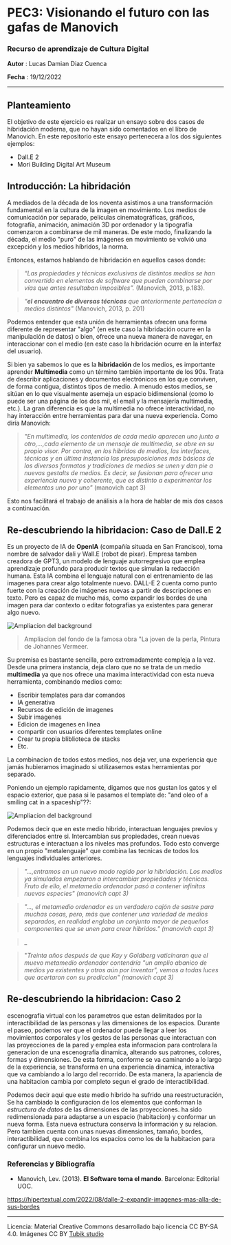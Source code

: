 # PEC3: Visionando el futuro con las gafas de Manovich

  

### Recurso de aprendizaje de Cultura Digital

__Autor__ : Lucas Damian Diaz Cuenca

__Fecha__ : 19/12/2022

---

## Planteamiento  

El objetivo de este ejercicio es realizar un ensayo sobre dos casos de hibridación moderna, que no hayan sido comentados en el libro de Manovich. En este repositorio este ensayo pertenecera a los dos siguientes ejemplos: 

- Dall.E 2
- Mori Building Digital Art Museum

## Introducción: La hibridación
  
A mediados de la década de los noventa asistimos a una transformación fundamental en la cultura de la imagen en movimiento. Los medios de comunicación por separado, películas cinematográficas, gráficos, fotografía, animación, animación 3D por ordenador y la tipografía
comenzaron a combinarse de mil maneras. De este modo, finalizando la década, el medio "puro" de las imágenes en movimiento se volvió una excepción y los medios híbridos, la norma.

Entonces, estamos hablando de hibridación en aquellos casos donde:

> _“Las propiedades y técnicas exclusivas de distintos medios se han convertido en elementos de software que pueden combinarse por vías que antes resultaban imposibles”._ (Manovich, 2013, p.183).

> _“**el** **encuentro de diversas técnicas** que anteriormente pertenecían a medios distintos"_ (Manovich, 2013, p. 201)

Podemos entender que esta unión de herramientas ofrecen una forma diferente de representar "algo" (en este caso la hibridación ocurre en la manipulación de datos) o bien, ofrece una nueva manera de navegar, en interaccionar con el medio (en este caso la hibridación ocurre en la interfaz del usuario). 

Si bien ya sabemos lo que es la **hibridación** de los medios, es importante aprender **Multimedia** como un término también importante de los 90s. Trata de describir aplicaciones y documentos electrónicos en los que conviven, de forma contigua, distintos tipos de medio. A menudo estos medios, se sitúan en lo que visualmente asemeja un espacio bidimensional (como lo puede ser una página de los dos mil, el email y la mensajería multimedia, etc.). La gran diferencia es que la multimedia no ofrece interactividad, no hay interacción entre herramientas para dar una nueva experiencia. Como diría Manovich: 

> _"En multimedia, los contenidos de cada medio aparecen uno junto a otro,...,cada elemento de un mensaje de multimedia, se abre en su propio visor. Por contra, en los híbridos de medios, las interfaces, técnicas y en última instancia las presuposiciones más básicas de los diversos formatos y tradiciones de medios se unen y dan pie a nuevas gestalts de medios. Es decir, se fusionan para ofrecer una experiencia nueva y coherente, que es distinto a experimentar los elementos uno por uno"_ (manovich capt 3)

Esto nos facilitará el trabajo de análisis a la hora de hablar de mis dos casos a continuación.


## Re-descubriendo la hibridacion: Caso de **Dall.E 2**

Es un proyecto de IA de **OpenIA** (compañía situada en San Francisco), toma nombre de salvador dali y Wall.E (robot de pixar). Empresa tamben creadora de GPT3, un modelo de lenguaje autorregresivo que emplea aprendizaje profundo para producir textos que simulan la redacción humana. Esta IA combina el lenguaje natural con el entrenamiento de las imagenes para crear algo totalmente nuevo. 
DALL-E 2 cuenta como punto fuerte con la creación de imágenes nuevas a partir de descripciones en texto. Pero es capaz de mucho más, como expandir los bordes de una imagen para dar contexto o editar fotografías ya existentes para generar algo nuevo.


![Ampliacion del background](https://github.com/LucasDiazCuenca/PEC3_Manovich_Reloaded/blob/main/girl-with-a-pearl-earring-bts-cropped(1).gif)
> Ampliacion del fondo de la famosa obra "La joven de la perla, Pintura de Johannes Vermeer.


Su premisa es bastante sencilla, pero extremadamente compleja a la vez. Desde una primera instancia, deja claro que no se trata de un medio **multimedia** ya que nos ofrece una maxima interactividad con esta nueva herramienta, combinando medios como:
- Escribir templates para dar comandos 
- IA generativa 
- Recursos de edición de imagenes 
- Subir imagenes 
- Edicion de imagenes en linea 
- compartir con usuarios diferentes templates online
- Crear tu propia bliblioteca de stacks 
- Etc.

La combinacion de todos estos medios, nos deja ver, una experiencia que jamás hubieramos imaginado si utilizasemos estas herramientas por separado. 

Poniendo un ejemplo rapidamente, digamos que nos gustan los gatos y el espacio exterior, que pasa si le pasamos el template de:
"and oleo of a smiling cat in a spaceship"??:

![Ampliacion del background](https://github.com/LucasDiazCuenca/PEC3_Manovich_Reloaded/blob/main/DALL%C2%B7E%202-%20and%20oleo%20of%20a%20smiling%20cat%20in%20a%20spaceship(1).jpg)

Podemos decir que en este medio hibrido, interactuan lenguajes previos y diferenciados entre si. Intercambian sus propiedades, crean nuevas estructuras e interactuan a los niveles mas profundos. Todo esto converge en un propio "metalenguaje" que combina las tecnicas de todos los lenguajes individuales anteriores. 

> _"...,entramos en un nuevo modo regido por la hibridación. Los medios ya simulados empezaron a intercambiar propiedades y técnicas. Fruto de ello, el metamedio ordenador pasó a contener infinitas nuevas especies" (manovich capt 3)_

> _"..., el metamedio ordenador es un verdadero cajón de sastre para muchas cosas, pero, más que contener una variedad de medios separados, en realidad engloba un conjunto mayor de pequeños componentes que se unen para crear hibridos." (manovich capt 3)_

> _
















> "_Treinta años después de que Kay y Goldberg vaticinaran que el muevo metamedio ordenador contendría "un amplio abanico de medios ya existentes y otros aún por inventar", vemos a todas luces que acertaron con su prediccion" (manovich capt 3)_




  

## Re-descubriendo la hibridacion: Caso 2

escenografia virtual con los parametros que estan delimitados por la interactibilidad de las personas y las dimensiones de los espacios. 
Durante el paseo, podemos ver que el ordenador puede llegar a leer los movimientos corporales y los gestos de las personas que interactuan con las proyecciones de la pared y emplea esta informacion para controlara la generacion de una escenografia dinamica, alterando sus patrones, colores, formas y dimensiones. De esta forma, conforme se va caminando a lo largo de la experiencia, se transforma en una experiencia dinamica, interactiva que va cambiando a lo largo del recorrido. De esta manera, la apariencia de una habitacion cambia por completo segun el grado de interactibilidad. 

Podemos decir aqui que este medio hibrido ha sufrido una reestructuración, Se ha cambiado la configuracion de los elementos que conforman la _estructura de datos_ de las dimensiones de las proyecciones. ha sido redimensionada para adaptarse a un espacio (habitacion) y conformar un nueva forma. Esta nueva estructura conserva la información y su relacion. Pero tambien cuenta con unas nuevas dimensiones, tamaño, bordes, interactibilidad, que combina los espacios como los de la habitacion para configurar un nuevo medio. 
  
  

### Referencias y Bibliografía

  

* Manovich, Lev. (2013). **El Software toma el mando**. Barcelona: Editorial UOC.

https://hipertextual.com/2022/08/dalle-2-expandir-imagenes-mas-alla-de-sus-bordes
  
  

----

  

Licencia: Material Creative Commons desarrollado bajo licencia CC BY-SA 4.0. Imágenes CC BY [Tubik studio](https://blog.tubikstudio.com/how-to-create-original-flat-illustrations-designers-tips/)


